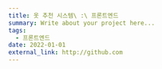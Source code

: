 ```yaml
---
title: 옷 추천 시스템\ :\ 프론트엔드
summary: Write about your project here...
tags:
  - 프론트엔드
date: 2022-01-01
external_link: http://github.com
---
```

